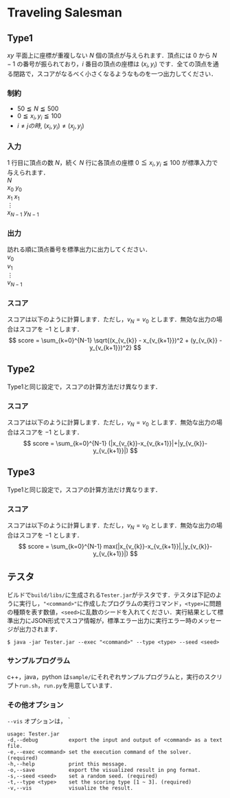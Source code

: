 # Traveling Salesman

## Type1
$xy$ 平面上に座標が重複しない $N$ 個の頂点が与えられます．頂点には $0$ から $N-1$ の番号が振られており，$i$ 番目の頂点の座標は $(x_{i}, y_{i})$ です．全ての頂点を通る閉路で，スコアがなるべく小さくなるようなものを一つ出力してください．

### 制約
- $50 \leqq N \leqq 500$
- $0 \leqq x_{i}, y_{i} \leqq 100$
-  $i \neq j の時, \ (x_{i}, y_{i}) \neq (x_{j}, y_{j})$

### 入力
$1$ 行目に頂点の数 $N$，続く $N$ 行に各頂点の座標 $0 \leqq x_{i}, y_{i} \leqq 100$ が標準入力で与えられます．  
$N$  
$x_{0} \ y_{0}$  
$x_{1} \ x_{1}$  
$\vdots$  
$x_{N-1} \ y_{N-1}$  

### 出力
訪れる順に頂点番号を標準出力に出力してください．  
$v_{0}$  
$v_{1}$  
$\vdots$  
$v_{N-1}$  

### スコア
スコアは以下のように計算します．ただし，$v_{N} = v_{0}$ とします．無効な出力の場合はスコアを $-1$ とします．  
$$
score = \sum_{k=0}^{N-1} \sqrt{(x_{v_{k}} - x_{v_{k+1}})^2 + (y_{v_{k}} - y_{v_{k+1}})^2}
$$

## Type2
Type1と同じ設定で，スコアの計算方法だけ異なります．

### スコア
スコアは以下のように計算します．ただし，$v_{N} = v_{0}$ とします．無効な出力の場合はスコアを $-1$ とします．  
$$
score = \sum_{k=0}^{N-1} (|x_{v_{k}}-x_{v_{k+1}}|+|y_{v_{k}}-y_{v_{k+1}}|)
$$

## Type3
Type1と同じ設定で，スコアの計算方法だけ異なります．

### スコア
スコアは以下のように計算します．ただし，$v_{N} = v_{0}$ とします．無効な出力の場合はスコアを $-1$ とします．  
$$
score = \sum_{k=0}^{N-1} max(|x_{v_{k}}-x_{v_{k+1}}|,|y_{v_{k}}-y_{v_{k+1}}|)
$$

## テスタ
ビルドで`build/libs/`に生成される`Tester.jar`がテスタです．テスタは下記のように実行し，`"<command>"`に作成したプログラムの実行コマンド，`<type>`に問題の種類を表す数値，`<seed>`に乱数のシードを入れてください．実行結果として標準出力にJSON形式でスコア情報が，標準エラー出力に実行エラー時のメッセージが出力されます．
```
$ java -jar Tester.jar --exec "<command>" --type <type> --seed <seed>
```
### サンプルプログラム
c++，java，python は`sample/`にそれぞれサンプルプログラムと，実行のスクリプト`run.sh`，`run.py`を用意しています．

### その他オプション
`--vis` オプションは，｀
```
usage: Tester.jar
-d,--debug          export the input and output of <command> as a text file.
-e,--exec <command> set the execution command of the solver. (required)
-h,--help           print this message.
-o,--save           export the visualized result in png format.
-s,--seed <seed>    set a random seed. (required)
-t,--type <type>    set the scoring type [1 ~ 3]. (required)
-v,--vis            visualize the result.
```
